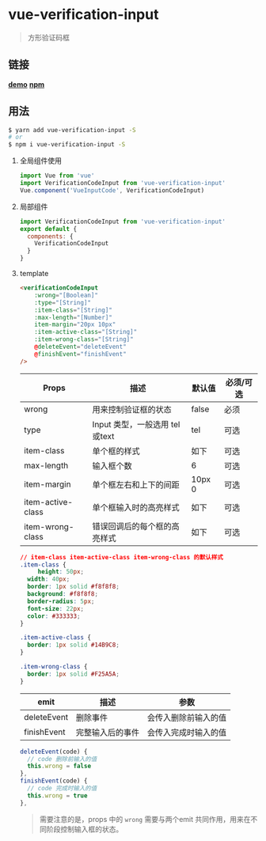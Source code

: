 # vue-verification-input

> 方形验证码框

## 链接

**[demo](https://git.yasinchan.com/vue-verification-input/dist/)**
**[npm](https://www.npmjs.com/package/vue-verification-input)**

## 用法

```bash
$ yarn add vue-verification-input -S
# or
$ npm i vue-verification-input -S
```

1. 全局组件使用

   ```js
   import Vue from 'vue'
   import VerificationCodeInput from 'vue-verification-input'
   Vue.component('VueInputCode', VerificationCodeInput)
   ```

2. 局部组件

   ```js
   import VerificationCodeInput from 'vue-verification-input'
   export default {
     components: {
       VerificationCodeInput
     }
   }
   ```

3. template

   ```html
   <verificationCodeInput
       :wrong="[Boolean]"
       :type="[String]"
       :item-class="[String]"
       :max-length="[Number]"
       item-margin="20px 10px"
       :item-active-class="[String]"
       :item-wrong-class="[String]"
       @deleteEvent="deleteEvent"
       @finishEvent="finishEvent"
   />
   ```

   | Props             | 描述                           | 默认值 | 必须/可选 |
   | ----------------- | ------------------------------ | ------ | --------- |
   | wrong             | 用来控制验证框的状态           | false  | 必须      |
   | type              | Input 类型，一般选用 tel或text | tel    | 可选      |
   | item-class        | 单个框的样式                   | 如下   | 可选      |
   | max-length        | 输入框个数                     | 6      | 可选      |
   | item-margin       | 单个框左右和上下的间距         | 10px 0 | 可选      |
   | item-active-class | 单个框输入时的高亮样式         | 如下   | 可选      |
   | item-wrong-class  | 错误回调后的每个框的高亮样式   | 如下   | 可选      |

   ```css
   // item-class item-active-class item-wrong-class 的默认样式
   .item-class {
    	height: 50px;
     width: 40px;
     border: 1px solid #f8f8f8;
     background: #f8f8f8;
     border-radius: 5px;
     font-size: 22px;
     color: #333333;
   }
   
   .item-active-class {
     border: 1px solid #14B9C8;
   }
   
   .item-wrong-class {
     border: 1px solid #F25A5A;
   }
   ```

   | emit        | 描述             | 参数                 |
   | ----------- | ---------------- | -------------------- |
   | deleteEvent | 删除事件         | 会传入删除前输入的值 |
   | finishEvent | 完整输入后的事件 | 会传入完成时输入的值 |

   ```js
   deleteEvent(code) {
     // code 删除前输入的值
     this.wrong = false
   },
   finishEvent(code) {
     // code 完成时输入的值
     this.wrong = true
   },
   ```

   > 需要注意的是，props 中的 `wrong` 需要与两个emit 共同作用，用来在不同阶段控制输入框的状态。
